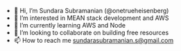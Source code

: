- 👋 Hi, I’m Sundara Subramanian (@onetrueheisenberg)
- 👀 I’m interested in MEAN stack development and AWS
- 🌱 I’m currently learning AWS and Node
- 💞️ I’m looking to collaborate on building free resources
- 📫 How to reach me sundarasubramanian.s@gmail.com

<!---
onetrueheisenberg/onetrueheisenberg is a ✨ special ✨ repository because its `README.md` (this file) appears on your GitHub profile.
You can click the Preview link to take a look at your changes.
--->

